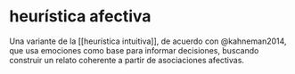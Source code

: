 # heurística afectiva
Una variante de la [[heurística intuitiva]], de acuerdo con @kahneman2014, que usa emociones como base para informar decisiones, buscando construir un relato coherente a partir de asociaciones afectivas.
